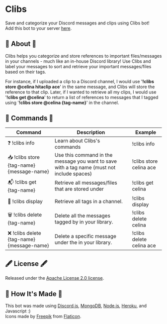 # Clibs
Save and categorize your Discord messages and clips using Clibs bot!<br/>
Add this bot to your server [here](https://discord.com/oauth2/authorize?client_id=925541958426972291&scope=bot&permissions=545394785535).

## 🤖 About 🤖
Clibs helps you categorize and store references to important files/messages in your channels - much like an in-house Discord library! Use Clibs and label your messages to sort and retrieve your important messages/files based on their tags. 

For instance, if I uploaded a clip to a Discord channel, I would use '**!clibs store @celina hitaclip ace**' in the same message, and Clibs will store the reference to that clip. Later, if I wanted to retrieve all my clips, I would use '**!clibs get @celina**' to return a list of references to messages that I tagged using '**!clibs store @celina {tag-name}**' in the channel. 

## 📑 Commands 📑

| Command | Description | Example |
| ------------- | ------------- | ------------- |
| :question: !clibs info | Learn about Clibs's commands | !clibs info |
| :inbox_tray: !clibs store {tag-name} {message-name} | Use this command in the message you want to save with a tag name (must not include spaces) | !clibs store celina ace |
| :mailbox_with_mail: !clibs get {tag-name} | Retrieve all messages/files that are stored under <tag-name> | !clibs get celina |
| :bookmark_tabs: !clibs display | Retrieve all tags in a channel. | !clibs display |
| :wastebasket: !clibs delete {tag-name} | Delete all the messages tagged by <tag-name> in your library. | !clibs delete celina |
| :x: !clibs delete {tag-name} {message-name} | Delete a specific message under the <tag-name> in your library. | !clibs delete celina ace |

## 🖋️ License 🖋️
Released under the [Apache License 2.0 license](https://github.com/celinashen/clibs-discordbot/blob/main/LICENSE).
  
## 🧰 How It's Made 🧰
This bot was made using [Discord.js](https://discord.js.org/#/), [MongoDB](https://www.mongodb.com/), [Node.js](https://nodejs.org/en/), [Heroku](https://www.heroku.com/), and Javascript :) <br/>
Icons made by [Freepik](https://www.freepik.com) from [Flaticon](https://www.flaticon.com/).
